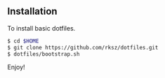 ## Installation

To install basic dotfiles.

```sh
$ cd $HOME
$ git clone https://github.com/rksz/dotfiles.git
$ dotfiles/bootstrap.sh
```

Enjoy!
